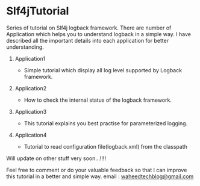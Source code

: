 Slf4jTutorial
=============

Series of tutorial on Slf4j logback framework. There are number of Application which helps you to understand logback in 
a simple way. I have described all the important details into each application for better understanding.

1. Application1
   - Simple tutorial which display all log level supported by Logback framework.

2. Application2
   - How to check the internal status of the logback framework.

3. Application3
   - This tutorial explains you best practise for parameterized logging.

4. Application4
   - Tutorial to read configuration file(logback.xml) from the classpath


Will update on other stuff very soon...!!!!

Feel free to comment or do your valuable feedback so that I can improve this tutorial in a better and simple way.
email : waheedtechblog@gmail.com
   
